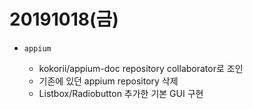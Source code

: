 ﻿# 20191018(금)

- `appium`

  - kokorii/appium-doc repository collaborator로 조인
  - 기존에 있던 appium repository 삭제
  - Listbox/Radiobutton 추가한 기본 GUI 구현

  